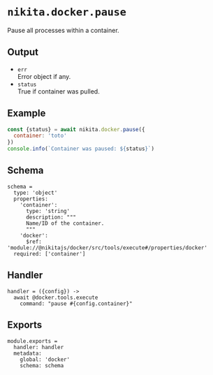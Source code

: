 
# `nikita.docker.pause`

Pause all processes within a container.

## Output

* `err`   
  Error object if any.
* `status`   
  True if container was pulled.

## Example

```js
const {status} = await nikita.docker.pause({
  container: 'toto'
})
console.info(`Container was paused: ${status}`)
```

## Schema

    schema =
      type: 'object'
      properties:
        'container':
          type: 'string'
          description: """
          Name/ID of the container.
          """
        'docker':
          $ref: 'module://@nikitajs/docker/src/tools/execute#/properties/docker'
      required: ['container']

## Handler

    handler = ({config}) ->
      await @docker.tools.execute
        command: "pause #{config.container}"

## Exports

    module.exports =
      handler: handler
      metadata:
        global: 'docker'
        schema: schema
